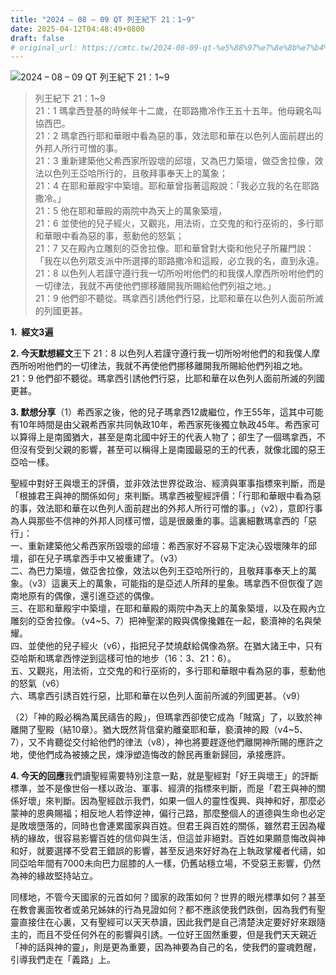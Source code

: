 ```yaml
---
title: "2024 – 08 – 09 QT 列王紀下 21：1~9"
date: 2025-04-12T04:48:49+0800
draft: false
# original_url: https://cmtc.tw/2024-08-09-qt-%e5%88%97%e7%8e%8b%e7%b4%80%e4%b8%8b-21%ef%bc%9a19
---
```


![2024 – 08 – 09 QT 列王紀下 21：1\~9](/images/qt.jpg  "2024 – 08 – 09 QT 列王紀下 21：1\~9")

> 列王紀下 21：1\~9  
> 21：1 瑪拿西登基的時候年十二歲，在耶路撒冷作王五十五年。他母親名叫協西巴。  
> 21：2 瑪拿西行耶和華眼中看為惡的事，效法耶和華在以色列人面前趕出的外邦人所行可憎的事。  
> 21：3 重新建築他父希西家所毀壞的邱壇，又為巴力築壇，做亞舍拉像，效法以色列王亞哈所行的，且敬拜事奉天上的萬象；  
> 21：4 在耶和華殿宇中築壇。耶和華曾指著這殿說：「我必立我的名在耶路撒冷。」  
> 21：5 他在耶和華殿的兩院中為天上的萬象築壇，  
> 21：6 並使他的兒子經火，又觀兆，用法術，立交鬼的和行巫術的，多行耶和華眼中看為惡的事，惹動他的怒氣；  
> 21：7 又在殿內立雕刻的亞舍拉像。耶和華曾對大衛和他兒子所羅門說：「我在以色列眾支派中所選擇的耶路撒冷和這殿，必立我的名，直到永遠。  
> 21：8 以色列人若謹守遵行我一切所吩咐他們的和我僕人摩西所吩咐他們的一切律法，我就不再使他們挪移離開我所賜給他們列祖之地。」  
> 21：9 他們卻不聽從。瑪拿西引誘他們行惡，比耶和華在以色列人面前所滅的列國更甚。

**1.  經文3遍**

**2. 今天默想經文**王下 21：8 以色列人若謹守遵行我一切所吩咐他們的和我僕人摩西所吩咐他們的一切律法，我就不再使他們挪移離開我所賜給他們列祖之地。  
21：9 他們卻不聽從。瑪拿西引誘他們行惡，比耶和華在以色列人面前所滅的列國更甚。

**3. 默想分享**（1）希西家之後，他的兒子瑪拿西12歲繼位，作王55年，這其中可能有10年時間是由父親希西家共同執政10年，希西家死後獨立執政45年。希西家可以算得上是南國猶大，甚至是南北國中好王的代表人物了；卻生了一個瑪拿西，不但沒有受到父親的影響，甚至可以稱得上是南國最惡的王的代表，就像北國的惡王亞哈一樣。

聖經中對好王與壞王的評價，並非效法世界從政治、經濟與軍事指標來判斷，而是「根據君王與神的關係如何」來判斷。瑪拿西被聖經評價：「行耶和華眼中看為惡的事，效法耶和華在以色列人面前趕出的外邦人所行可憎的事。」（v2），意即行事為人與那些不信神的外邦人同樣可憎，這是很嚴重的事。這裏細數瑪拿西的「惡行」：  
一、重新建築他父希西家所毀壞的邱壇：希西家好不容易下定決心毀壞陳年的邱壇，卻在兒子瑪拿西手中又被重建了。（v3）  
二、為巴力築壇，做亞舍拉像，效法以色列王亞哈所行的，且敬拜事奉天上的萬象。（v3）這裏天上的萬象，可能指的是亞述人所拜的星象。瑪拿西不但恢復了迦南地原有的偶像，還引進亞述的偶像。  
三、在耶和華殿宇中築壇，在耶和華殿的兩院中為天上的萬象築壇，以及在殿內立雕刻的亞舍拉像。（v4\~5、7）把神聖潔的殿與偶像攙雜在一起，褻瀆神的名與榮耀。  
四、並使他的兒子經火（v6），指把兒子焚燒獻給偶像為祭。在猶大諸王中，只有亞哈斯和瑪拿西悖逆到這樣可怕的地步（16：3、21：6）。  
五、又觀兆，用法術，立交鬼的和行巫術的，多行耶和華眼中看為惡的事，惹動他的怒氣（v6）  
六、瑪拿西引誘百姓行惡，比耶和華在以色列人面前所滅的列國更甚。（v9）

（2）「神的殿必稱為萬民禱告的殿」，但瑪拿西卻使它成為「賊窩」了，以致於神離開了聖殿（結10章）。猶大既然背信棄約離棄耶和華，褻瀆神的殿（v4\~5、7），又不肯聽從交付給他們的律法（v8），神也將要趕逐他們離開神所賜的應許之地，使他們成為被擄之民，煉淨塑造悔改的餘民再重新歸回，承接應許。

**4. 今天的回應**我們讀聖經需要特別注意一點，就是聖經對「好王與壞王」的評斷標準，並不是像世俗一樣以政治、軍事、經濟的指標來判斷，而是「君王與神的關係好壞」來判斷。因為聖經啟示我們，如果一個人的靈性復興、與神和好，那麼必蒙神的恩典賜福；相反地人若悖逆神，偏行己路，那麼整個人的道德與生命也必定是敗壞墮落的，同時也會連累國家與百姓。但君王與百姓的關係，雖然君王因為權柄的緣故，很容易影響百姓的信仰與生活，但這並非絕對。百姓如果願意悔改與神和好，就要選擇不受君王錯誤的影響，甚至反過來好好為在上執政掌權者代禱，如同亞哈年間有7000未向巴力屈膝的人一樣，仍舊站穩立場，不受惡王影響，仍然為神的緣故堅持站立。

同樣地，不管今天國家的元首如何？國家的政策如何？世界的眼光標準如何？甚至在教會裏面牧者或弟兄姊妹的行為見證如何？都不應該使我們跌倒，因為我們有聖靈直接住在心裏，又有聖經可以天天恭讀，因此我們是自己清楚決定要好好來跟隨主的，而且不受任何外在的影響與引誘。一位好王固然重要，但是我們天天親近「神的話與神的靈」，則是更為重要，因為神要為自己的名，使我們的靈魂甦醒，引導我們走在「義路」上。